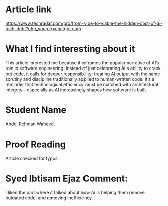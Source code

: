 # Article link
https://www.techradar.com/pro/from-vibe-to-viable-the-hidden-cost-of-ai-tech-debt?utm_source=chatgpt.com
# What I find interesting about it
This article interested me because it reframes the popular narrative of AI’s role in software engineering. Instead of just celebrating AI's ability to crank out code, it calls for deeper responsibility: treating AI output with the same scrutiny and discipline traditionally applied to human-written code. It’s a reminder that technological efficiency must be matched with architectural integrity—especially as AI increasingly shapes how software is built.
# Student Name
Abdul Rehman Waheed.
# Proof Reading
Article checked for typos

# Syed Ibtisam Ejaz Comment:
I liked the part where it talked about how Ai is helping them remove outdated code, and removing inefficiency.
